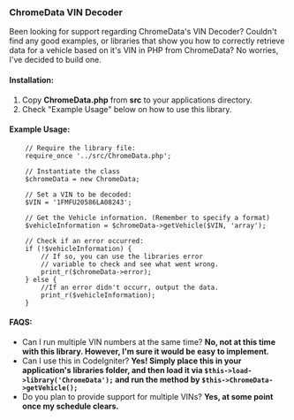 ### ChromeData VIN Decoder

Been looking for support regarding ChromeData's VIN Decoder? Couldn't find any good examples, or libraries that show you how to correctly retrieve data for a vehicle based on it's VIN in PHP from ChromeData? No worries, I've decided to build one.

#### Installation:

 1. Copy **ChromeData.php** from **src** to  your applications directory.
 2. Check "Example Usage" below on how to use this library.

#### Example Usage:

		// Require the library file:
		require_once '../src/ChromeData.php';

		// Instantiate the class
		$chromeData = new ChromeData;

		// Set a VIN to be decoded:
		$VIN = '1FMFU20586LA08243';

		// Get the Vehicle information. (Remember to specify a format)
		$vehicleInformation = $chromeData->getVehicle($VIN, 'array');

		// Check if an error occurred:
		if (!$vehicleInformation) {
		    // If so, you can use the libraries error
		    // variable to check and see what went wrong.
		    print_r($chromeData->error);
		} else {
		    //If an error didn't occurr, output the data.
		    print_r($vehicleInformation);
		}

#### FAQS:

 - Can I run multiple VIN numbers at the same time? **No, not at this time with this library. However, I'm sure it would be easy to implement.**
 - Can I use this in CodeIgniter? **Yes! Simply place this in your application's libraries folder, and then load it via `$this->load->library('ChromeData');` and run the method by `$this->ChromeData->getVehicle();`**
 - Do you plan to provide support for multiple VINs? **Yes, at some point once my schedule clears.**
